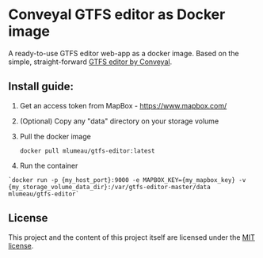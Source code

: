 
# Conveyal GTFS editor as Docker image

A ready-to-use GTFS editor web-app as a docker image. Based on the simple, straight-forward [GTFS editor by Conveyal](https://github.com/conveyal/gtfs-editor).

## Install guide:

 1. Get an access token from MapBox - https://www.mapbox.com/
 2. (Optional) Copy any "data" directory on your storage volume
 3. Pull the docker image
   
    `docker pull mlumeau/gtfs-editor:latest` 

 4.  Run the container

    `docker run -p {my_host_port}:9000 -e MAPBOX_KEY={my_mapbox_key} -v {my_storage_volume_data_dir}:/var/gtfs-editor-master/data mlumeau/gtfs-editor`

## License

This project and the content of this project itself are licensed under the [MIT license](https://github.com/github/choosealicense.com/blob/gh-pages/LICENSE.md).
